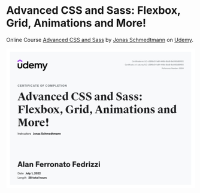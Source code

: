 # Advanced CSS and Sass: Flexbox, Grid, Animations and More!

Online Course [Advanced CSS and Sass](https://www.udemy.com/course/advanced-css-and-sass/) by [Jonas Schmedtmann](https://www.udemy.com/user/jonasschmedtmann/) on [Udemy](https://www.udemy.com/).

<img src="UC-c38f6c01-1a6f-448b-8bd9-6e990d85f512.jpg" alt="Advanced CSS and Sass Course Certificate">
